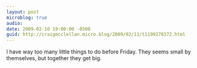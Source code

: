 ```yaml
---
layout: post
microblog: true
audio: 
date: 2009-02-10 19:00:00 -0500
guid: http://craigmcclellan.micro.blog/2009/02/11/t1199278372.html
---
```

I have way too many little things to do before Friday.  They seems small by themselves, but together they get big.
